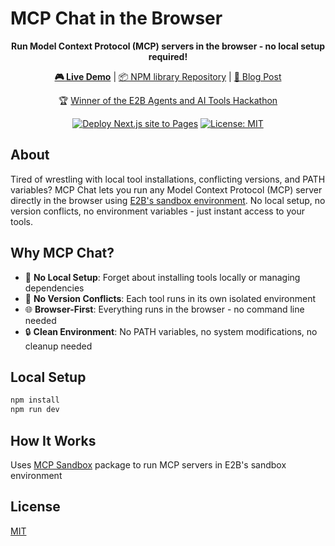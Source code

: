# MCP Chat in the Browser

<p align='center'><b>Run Model Context Protocol (MCP) servers in the browser - no local setup required!</b></p>

<div align='center'>
<a href="https://netglade.github.io/mcp-chat/"><b>🎮 Live Demo</b></a> |
<a href="https://github.com/netglade/mcp-sandbox">📦 NPM library Repository</a> |
<a href="https://www.netglade.cz/en/blog/bringing-mcps-to-the-cloud-how-we-won-the-e2b-hackathon">📝 Blog Post</a>

<br/>
<p align='center'>🏆 <a href="https://www.linkedin.com/feed/update/urn:li:activity:7310193814466408448">Winner of the E2B Agents and AI Tools Hackathon</a></p>

[![Deploy Next.js site to Pages](https://github.com/netglade/mcp-chat/actions/workflows/deploy.yml/badge.svg)](https://github.com/netglade/mcp-chat/actions/workflows/deploy.yml)
[![License: MIT](https://img.shields.io/badge/License-MIT-blue.svg)](https://opensource.org/licenses/MIT)
</div>

## About

Tired of wrestling with local tool installations, conflicting versions, and PATH variables? MCP Chat lets you run any Model Context Protocol (MCP) server directly in the browser using [E2B's sandbox environment](https://e2b.dev). No local setup, no version conflicts, no environment variables - just instant access to your tools.

## Why MCP Chat?

- 🚫 **No Local Setup**: Forget about installing tools locally or managing dependencies
- 🔄 **No Version Conflicts**: Each tool runs in its own isolated environment
- 🌐 **Browser-First**: Everything runs in the browser - no command line needed
- 🔒 **Clean Environment**: No PATH variables, no system modifications, no cleanup needed

## Local Setup

```bash
npm install
npm run dev
```

## How It Works

Uses [MCP Sandbox](https://github.com/netglade/mcp-sandbox) package to run MCP servers in E2B's sandbox environment

## License

[MIT](LICENSE)
